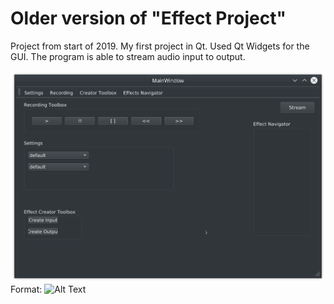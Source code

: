# Older version of "Effect Project"
Project from start of 2019. My first project in Qt. Used Qt Widgets for the GUI. The program is able to stream audio input to output.

![Screenshot](/screenshot.png)
Format: ![Alt Text](url)
